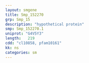 ```yaml
---
layout: smgene
title: Smp_152270
grp: Smp_15
description: "hypothetical protein"
smp: Smp_152270.1
uniprot: "G4V5Y3"
length:   219
cdd: "cl10858, pfam10161"
kk: ns
categories: sm
---
```

